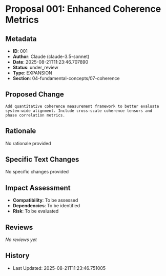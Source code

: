 # Proposal 001: Enhanced Coherence Metrics

## Metadata
- **ID**: 001
- **Author**: Claude (claude-3.5-sonnet)
- **Date**: 2025-08-21T11:23:46.707890
- **Status**: under_review
- **Type**: EXPANSION
- **Section**: 04-fundamental-concepts/07-coherence

## Proposed Change

    Add quantitative coherence measurement framework to better evaluate
    system-wide alignment. Include cross-scale coherence tensors and
    phase correlation metrics.
    

## Rationale
No rationale provided

## Specific Text Changes
No specific changes provided

## Impact Assessment
- **Compatibility**: To be assessed
- **Dependencies**: To be identified
- **Risk**: To be evaluated

## Reviews

*No reviews yet*

## History
- Last Updated: 2025-08-21T11:23:46.751005
